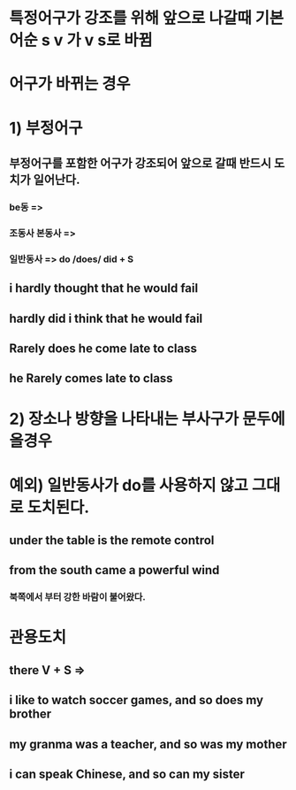 # 특정어구가 강조를 위해 앞으로 나갈때 기본 어순 s v 가 v s로 바뀜

# 어구가 바뀌는 경우
# 1) 부정어구
## 부정어구를 포함한 어구가 강조되어 앞으로 갈때 반드시 도치가 일어난다.
###  be동 => 
###  조동사 본동사 => 
### 일반동사 => do /does/ did + S


## i hardly thought that he would fail
## hardly did i think that he would fail 

## Rarely does he come late to class
## he Rarely comes late to class

# 2) 장소나 방향을 나타내는 부사구가 문두에 올경우 
# 예외) 일반동사가 do를 사용하지 않고 그대로 도치된다.

## under the table is the remote control

## from the south came a powerful wind 
### 북쪽에서 부터 강한 바람이 불어왔다.

# 관용도치
## there V + S => 
## i like to watch soccer games, and so does my brother 
## my granma was a teacher, and so was my mother
## i can speak Chinese, and so can my sister
